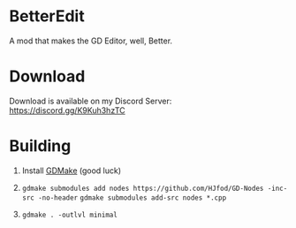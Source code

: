 # BetterEdit

A mod that makes the GD Editor, well, Better.

# Download

Download is available on my Discord Server: https://discord.gg/K9Kuh3hzTC

# Building

1. Install [GDMake](https://github.com/HJfod/GDMake) (good luck)

2. `gdmake submodules add nodes https://github.com/HJfod/GD-Nodes -inc-src -no-header`
   `gdmake submodules add-src nodes *.cpp`

3. `gdmake . -outlvl minimal`
